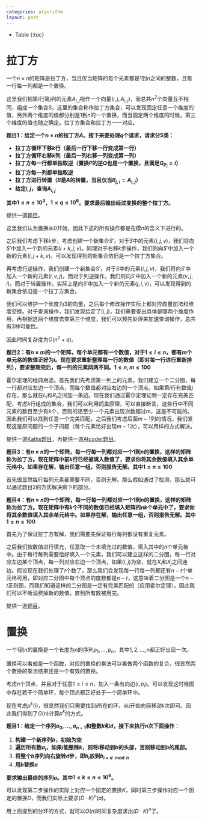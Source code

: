 ```yaml
---
categories: algorithm
layout: post
---
```


- Table
{:toc}

# 拉丁方

一个$n\times n$的矩阵是拉丁方，当且仅当矩阵的每个元素都是$1$到$n$之间的整数，且每一行每一列都是一个置换。

这里我们把第$i$行第$j$列的元素$A_{i,j}$视作一个向量$(i,j,A_{i,j})$，而总共$n^2$个向量互不相同，组成一个集合$S$，这里的集合称作拉丁方集合，可以发现固定任意一个维度的值，另外两个维度的值都分别是$1$到$n$的一个置换，而当固定两个维度的时候，第三个维度的值也随之确定。拉丁方集合和拉丁方一一对应。

**题目1：给定一个$n\times n$的拉丁方$A$。接下来要处理$q$个请求，请求分5类：**

- **拉丁方循环下移$k$行（最后一行下移一行变成第一行）**
- **拉丁方循环右移$k$列（最后一列右移一列变成第一列）**
- **拉丁方每一行都单独取逆（置换$P$的逆$Q$也是一个置换，且满足$Q_{P_i}=i$）**
- **拉丁方每一列都单独取逆**
- **拉丁方进行转置（$B$是$A$的转置，当且仅当$B_{j,i}=A_{i,j}$）**
- **给定$i,j$，查询$A_{i,j}$**

**其中$1\leq n\leq 10^3$，$1\leq q\leq 10^6$。要求最后输出经过变换的整个拉丁方。**

提供一道[题目](https://codeforces.com/contest/1459/problem/E)。

这里我们认为置换从$0$开始，因此下述的所有操作都是在模$n$的含义下进行的。

之后我们考虑下移$k$步，考虑创建一个新集合$S'$，对于$S$中的元素$(i,j,v)$，我们将向$S'$中加入一个新的元素$(i+k,j,v)$。同理对于右移$k$步操作，我们则向$S'$中加入一个新的元素$(i,j+k,v)$。可以发现得到的新集合依旧是一个拉丁方集合。

再考虑行逆操作，我们创建一个新集合$S'$，对于$S$中的元素$(i,j,v)$，我们将向$S'$中加入一个新的元素$(i,v,j)$。而对于列逆操作，我们则向$S'$中加入一个新的元素$(v,j,i)$。而对于转置操作，实际上是向$S'$中加入一个新的元素$(j,i,v)$，可以发现得到的新集合依旧是一个拉丁方集合。

我们可以维护一个长度为$3$的向量，之后每个修改操作实际上都对应向量加法和维度交换。对于查询操作，我们发现给定了$(i,j)$，我们需要查出具体是哪两个维度作用，再根据这两个维度去查第三个维度，我们可以预先处理来加速查询操作，总共有$3$种可能性。

因此时间复杂度为$O(n^2+q)$。

**题目2：有$n\times m$的一个矩阵，每个单元都有一个数值，对于$1\leq i\leq n$，都有$m$个单元格的数值正好为$i$。现在要求重新整理每一行的数值（即对每一行进行重新排列），要求整理完后，每一列的元素两两不同。$1\leq n,m\leq 100$**

霍尔定理的经典用途。首先我们先考虑第一列上的元素。我们建立一个二分图，每一行都对应左边一个顶点，而每个数值都对应右边的一个顶点。如果第$i$行有数值$j$存在，那么就在$L_i$和$R_j$之间加一条边。现在我们通过霍尔定理证明一定存在完美匹配，考虑$k$行组成的集合，我们可以利用鸽巢原理，可以直接断言，这些行中不同元素的数目至少有$k$个，否则的话至少一个元素出现次数超过$m$，这是不可能的。因此我们可以找到任意一个完美匹配。之后我们考虑后面$m-1$列的情况，我们发现这是原问题的一个子问题（每个元素恰好出现$m-1$次），可以用样的方式解决。

提供一道[Kattis题目](https://open.kattis.com/problems/superdoku)，再提供一道[Atcoder题目](https://atcoder.jp/contests/agc037/tasks/agc037_d)。

**题目3：有$n\times n$的一个矩阵，每一行每一列都对应一个$1$到$n$的置换，这样的矩阵称为拉丁方。现在矩阵中前$k$行已经被填入数值了，要求你将其余数值填入其余单元格中。如果存在解，输出任意一组，否则报告无解。其中$1\leq n\leq 100$**

首先很显然每行每列元素都需要不同，否则无解。那么假如通过了检测，那么就可以通过题目2的方式解决剩下的部分。

**题目4：有$n\times n$的一个矩阵，每一行每一列都对应一个$1$到$n$的置换，这样的矩阵称为拉丁方。现在矩阵中有$k$个不同的数值已经填入矩阵的$nk$个单元中了，要求你将其余数值填入其余单元格中。如果存在解，输出任意一组，否则报告无解。其中$1\leq n\leq 100$**

首先为了保证拉丁方有解，我们需要先保证每行每列都没有重复元素。

之后我们按数值进行填充，任意取一个未填充过的数值，填入其中的$n$个单元格中。由于每行每列需要恰好填入一个元素，我们可以建立这样的二分图，每一行对应左边某个顶点，每一列对应右边一个顶点，如果$(i,j)$为空，就在$X_i$和$X_j$之间连边。假设现在我们处理了$t$个数了，那么我们会发现每一行每一列都还有$n-t$个单元格可用，即对应二分图中每个顶点的度数都是$n-t$，这意味着二分图是一个$n-t$正则图，而我们知道这样的二分图是一定有完美匹配的（应用霍尔定理），因此我们可以不断消费掉新的数值，直到所有数被用完。

提供一道[题目](https://open.kattis.com/problems/latinsquare)。

# 置换

一个$1$到$n$的置换是一个长度为$n$的序列$p_1,\ldots,p_n$，其中$1,2,\ldots,n$都正好出现一次。

置换可以看成是一个函数，对应的置换的乘法可以看做两个函数的复合，很显然两个置换的乘法结果还是一个有效的置换。

考虑$n$个顶点，并且对于任意$1\leq i\leq n$，加入一条有向边$(i,p_i)$。可以发现这时候图中存在若干个简单环，每个顶点都正好处于一个简单环中。

现在考虑$p^k(i)$，很显然我们只需要找到$i$所在的环，从$i$开始向前移动$k$次即可。因此我们得到了$O(n)$计算$p^k$的方式。

**题目1：给定一个序列$a_0,\ldots,a_{n-1}$和整数$k$和$d$，接下来执行$n$次下面操作：**

1. **构建一个新序列$b$，初始为空**
2. **遍历所有数$a_i$，如果$i$能整除$k$，则将$i$移动到$b$的头部，否则移动到$b$的尾部。**
3. **将整个$b$序列向右旋转$d$步，即$b_i$放到$b_{i+d\mod n}$**
4. **用$b$替换$a$**

**要求输出最终的序列$a$。其中$1\leq k\leq n\leq 10^6$。**

可以发现第二步操作的实际上对应一个固定的置换$K$，同时第三步操作对应一个固定的置换$D$，而我们实际上要求$(D\cdot K)^n(a)$。

用上面提到的分环的方式，就可以$O(n)$时间复杂度求出$(D\cdot K)^n$了。